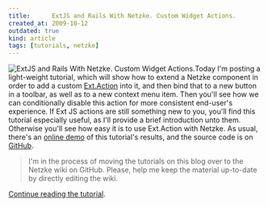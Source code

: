 ```yaml
---
title:      ExtJS and Rails With Netzke. Custom Widget Actions.
created_at: 2009-10-12
outdated: true
kind: article
tags: [tutorials, netzke]
---
```

<img class="frame-right" src="http://writelesscode.com/images/2009-10-12.jpg" alt="ExtJS and Rails With Netzke. Custom Widget Actions."/>Today I'm posting a light-weight tutorial, which will show how to extend a Netzke component in order to add a custom [Ext.Action](http://dev.sencha.com/deploy/dev/docs/?class=Ext.Action) into it, and then bind that to a new button in a toolbar, as well as to a new context menu item. Then you'll see how we can conditionally disable this action for more consistent end-user's experience. If Ext JS actions are still something new to you, you'll find this tutorial especially useful, as I'll provide a brief introduction unto them. Otherwise you'll see how easy it is to use Ext.Action with Netzke. As usual, there's an [online demo](http://netzke-demo.writelesscode.com/basic_app/demo#customActionsGrid) of this tutorial's results, and the source code is on [GitHub](http://github.com/netzke/netzke-demo/).

> I'm in the process of moving the tutorials on this blog over to the Netzke wiki on GitHub. Please, help me keep the material up-to-date by directly editing the wiki.

[Continue reading the tutorial](https://github.com/netzke/netzke/wiki/Adding-custom-actions-to-a-component).
